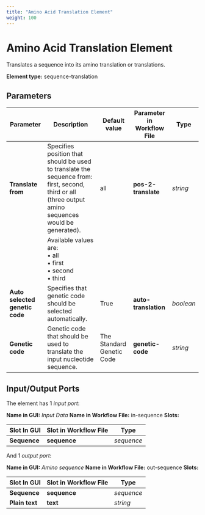 ```yaml
---
title: "Amino Acid Translation Element"
weight: 100
---
```


# Amino Acid Translation Element

Translates a sequence into its amino translation or translations.

**Element type:** sequence-translation

## Parameters

| Parameter                      | Description                                                                                                                                           | Default value             | Parameter in Workflow File | Type      |
|--------------------------------|-------------------------------------------------------------------------------------------------------------------------------------------------------|---------------------------|----------------------------|-----------|
| **Translate from**             | Specifies position that should be used to translate the sequence from: first, second, third or all (three output amino sequences would be generated). | all                       | **pos-2-translate**        | _string_  |
|                                | Available values are:<br>• all<br>• first<br>• second<br>• third                                                                                      |                           |                            |           |
| **Auto selected genetic code** | Specifies that genetic code should be selected automatically.                                                                                         | True                      | **auto-translation**       | _boolean_ |
| **Genetic code**               | Genetic code that should be used to translate the input nucleotide sequence.                                                                          | The Standard Genetic Code | **genetic-code**           | _string_  |

## Input/Output Ports

The element has 1 _input port_:

**Name in GUI:** _Input Data_
**Name in Workflow File:** in-sequence
**Slots:**

| Slot In GUI  | Slot in Workflow File | Type       |
|--------------|-----------------------|------------|
| **Sequence** | **sequence**          | _sequence_ |

And 1 _output port_:

**Name in GUI:** _Amino sequence_
**Name in Workflow File:** out-sequence
**Slots:**

| Slot In GUI    | Slot in Workflow File | Type       |
|----------------|-----------------------|------------|
| **Sequence**   | **sequence**          | _sequence_ |
| **Plain text** | **text**              | _string_   |

